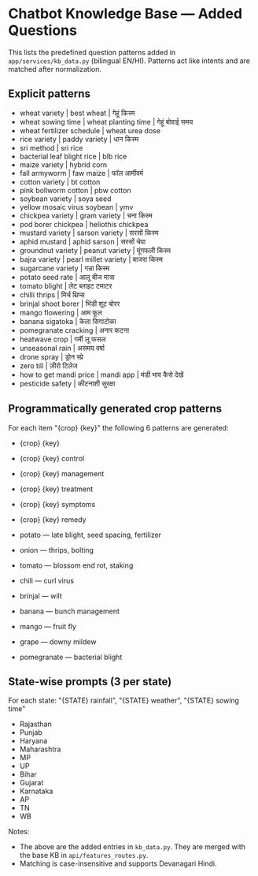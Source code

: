 # Chatbot Knowledge Base — Added Questions

This lists the predefined question patterns added in `app/services/kb_data.py` (bilingual EN/HI). Patterns act like intents and are matched after normalization.

## Explicit patterns
- wheat variety | best wheat | गेहूं किस्म
- wheat sowing time | wheat planting time | गेहूं बोवाई समय
- wheat fertilizer schedule | wheat urea dose
- rice variety | paddy variety | धान किस्म
- sri method | sri rice
- bacterial leaf blight rice | blb rice
- maize variety | hybrid corn
- fall armyworm | faw maize | फॉल आर्मीवर्म
- cotton variety | bt cotton
- pink bollworm cotton | pbw cotton
- soybean variety | soya seed
- yellow mosaic virus soybean | ymv
- chickpea variety | gram variety | चना किस्म
- pod borer chickpea | heliothis chickpea
- mustard variety | sarson variety | सरसों किस्म
- aphid mustard | aphid sarson | सरसों चेपा
- groundnut variety | peanut variety | मूंगफली किस्म
- bajra variety | pearl millet variety | बाजरा किस्म
- sugarcane variety | गन्ना किस्म
- potato seed rate | आलू बीज मात्रा
- tomato blight | लेट ब्लाइट टमाटर
- chilli thrips | मिर्च थ्रिप्स
- brinjal shoot borer | भिंडी शूट बोरर
- mango flowering | आम फूल
- banana sigatoka | केला सिगाटोका
- pomegranate cracking | अनार फटना
- heatwave crop | गर्मी लू फसल
- unseasonal rain | असमय वर्षा
- drone spray | ड्रोन स्प्रे
- zero till | ज़ीरो टिलेज
- how to get mandi price | mandi app | मंडी भाव कैसे देखें
- pesticide safety | कीटनाशी सुरक्षा

## Programmatically generated crop patterns
For each item "{crop} {key}" the following 6 patterns are generated:
- {crop} {key}
- {crop} {key} control
- {crop} {key} management
- {crop} {key} treatment
- {crop} {key} symptoms
- {crop} {key} remedy

- potato — late blight, seed spacing, fertilizer
- onion — thrips, bolting
- tomato — blossom end rot, staking
- chili — curl virus
- brinjal — wilt
- banana — bunch management
- mango — fruit fly
- grape — downy mildew
- pomegranate — bacterial blight

## State-wise prompts (3 per state)
For each state: "{STATE} rainfall", "{STATE} weather", "{STATE} sowing time"

- Rajasthan
- Punjab
- Haryana
- Maharashtra
- MP
- UP
- Bihar
- Gujarat
- Karnataka
- AP
- TN
- WB

Notes:
- The above are the added entries in `kb_data.py`. They are merged with the base KB in `api/features_routes.py`.
- Matching is case-insensitive and supports Devanagari Hindi.
